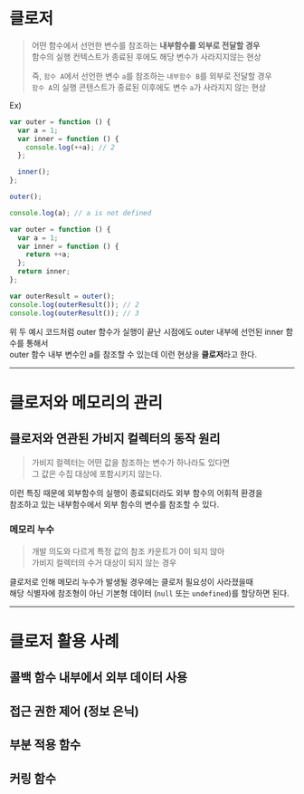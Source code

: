 # 클로저

> 어떤 함수에서 선언한 변수를 참조하는 **내부함수를 외부로 전달할 경우** <br />
> 함수의 실행 컨텍스트가 종료된 후에도 해당 변수가 사라지지않는 현상
>
> 즉, `함수 A`에서 선언한 변수 `a`를 참조하는 `내부함수 B`를 외부로 전달할 경우 <br /> `함수 A`의 실행 콘텐스트가 종료된 이후에도 변수 `a`가 사라지지 않는 현상

Ex)

```javascript
var outer = function () {
  var a = 1;
  var inner = function () {
    console.log(++a); // 2
  };

  inner();
};

outer();

console.log(a); // a is not defined
```

```javascript
var outer = function () {
  var a = 1;
  var inner = function () {
    return ++a;
  };
  return inner;
};

var outerResult = outer();
console.log(outerResult()); // 2
console.log(outerResult()); // 3
```

위 두 예시 코드처럼 outer 함수가 실행이 끝난 시점에도
outer 내부에 선언된 inner 함수를 통해서 <br />
outer 함수 내부 변수인 a를 참조할 수 있는데
이런 현상을 **클로저**라고 한다.

<hr />

# 클로저와 메모리의 관리

## **클로저**와 연관된 **가비지 컬렉터**의 동작 원리

> 가비지 컬렉터는 어떤 값을 참조하는 변수가 하나라도 있다면 <br /> 그 값은 수집 대상에 포함시키지 않는다.

이런 특징 때문에 외부함수의 실행이 종료되더라도 외부 함수의 어휘적 환경을 <br /> 참조하고 있는 내부함수에서 외부 함수의 변수를 참조할 수 있다.

### 메모리 누수

> 개발 의도와 다르게 특정 값의 참조 카운트가 0이 되지 않아<br /> 가비지 컬렉터의 수거 대상이 되지 않는 경우

클로저로 인해 메모리 누수가 발생될 경우에는 클로저 필요성이 사라졌을때 <br />해당 식별자에 참조형이 아닌 기본형 데이터 (`null` 또는 `undefined`)를 할당하면 된다.

<hr />

# 클로저 활용 사례

## 콜백 함수 내부에서 외부 데이터 사용

## 접근 권한 제어 (정보 은닉)

## 부분 적용 함수

## 커링 함수
